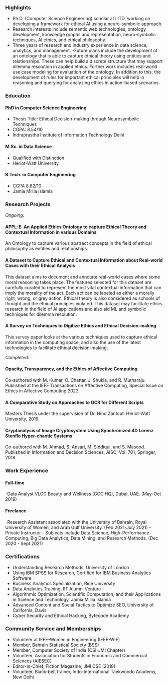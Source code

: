 ### Highlights
- Ph.D. (Computer Science Engineering) scholar at IIITD, working on developing a framework for ethical AI using a neuro-symbolic approach.
- Research interests include semantic web technologies, ontology development, knowledge graphs and representation, neuro-symbolic techniques, AI ethics, and ethical philosophy.
- Three years of research and industry experience in data science, analytics, and management.
 -Future plans include the development of an ontology that is able to capture ethical theory using entities and relationships. These can help build a discrete structure that may support dilemma resolution in applied ethics. Further work includes real-world use case modeling for evaluation of the ontology. In addition to this, the development of rules for important ethical principles will help in reasoning and querying for analyzing ethics in action-based scenarios.

### Education
#### PhD in Computer Science Engineering
- Thesis Title: Ethical Decision-making through Neurosymbolic Techniques
- CGPA: 8.54/10
- Indraprastha Institute of Information Technology Delhi

#### M.Sc. in Data Science 
- Qualified with Distinction
- Heriot-Watt University

#### B.Tech. in Computer Engineering
- CGPA 8.82/10
- Jamia Millia Islamia

### Research Projects
<i>Ongoing:</i>
#### APPL-E: An Applied Ethics Ontology to capture Ethical Theory and Contextual Information in various Domains
An Ontology to capture various abstract concepts in the field of ethical philosophy as entities and relationships.

#### A Dataset to Capture Ethical and Contextual Information about Real-world Cases with their Ethical Analysis
This dataset aims to document and annotate real-world cases where some moral reasoning takes place. The features selected for this dataset are carefully curated to represent the most vital contextual information that can imply the morality of the act. Each act can be labeled as either a morally right, wrong, or grey action. Ethical theory is also considered as schools of thought and the ethical principles violated. This dataset may facilitate ethics research in the field of AI applications and also aid ML and symbolic techniques for dilemma resolution. 

#### A Survey on Techniques to Digitize Ethics and Ethical Decision-making
This survey paper looks at the various techniques used to capture ethical information in the computing space, and also the use of the latest technologies to facilitate ethical decision-making.

<i>Completed: </i>
#### Opacity, Transparency, and the Ethics of Affective Computing
Co-authored with M. Kumar, O. Chattar, J. Shukla, and R. Mutharaju. Published at the IEEE Transactions on Affective Computing, Special Issue on Ethics in Affective Computing 2023.

#### A Comparative Study on Approaches to OCR for Different Scripts
Masters Thesis under the supervision of Dr. Hind Zantout. Heriot-Watt University, 2019.

#### Cryptanalysis of Image Cryptosystem Using Synchronized 4D Lorenz Stenflo Hyper-chaotic Systems
Co-authored with M. Ahmad, S. Ansari, M. Siddiqui, and S. Masood. Published in Information and Decision Sciences, AISC, Vol. 701, Springer, 2018.

### Work Experience
#### Full-time
-Data Analyst VLCC Beauty and Wellness (GCC HQ), Dubai, UAE. (May-Oct 2019)
#### Freelance
-Research Assistant associated with the University of Bahrain, Royal University of Women, and Arab Gulf University. (Feb 2021-July 2021)
-Private Instructor - Subjects include Data Science, High-Performance Computing, Big Data Analytics, Data Mining, and Research Methods. (Dec 2020 - Sept 2021)

### Certifications
- Understanding Research Methods, University of London
- Using IBM SPSS for Research, Certified for IBM Business Analytics Software
- Business Analytics Specialization, Rice University
- Data Analytics Training, IIT Alumni Venture
- Algorithmic Optimization, Scientific Computation, and their Applications in Science and Technology, Jamia Millia Islamia
- Advanced Content and Social Tactics to Optimize SEO, University of California, Davis
- Cyber Security and Ethical Hacking, Bytecode Academy

### Community Service and Memberships
- Volunteer at IEEE-Women in Engineering (IEEE-WIE)
- Member, Bahrain Statistical Society (BSS)
- Member, Computer Society of India (CSI-JMI Chapter)
- Volunteer, Association for Students in Economic and Commercial Sciences (AIESEC)
- Editor-in-Chief, Fiction Magazine, JMI CSE (2018) 
- Volunteer, Black-belt trainer, Indo-International Taekwondo Academy, New Delhi
